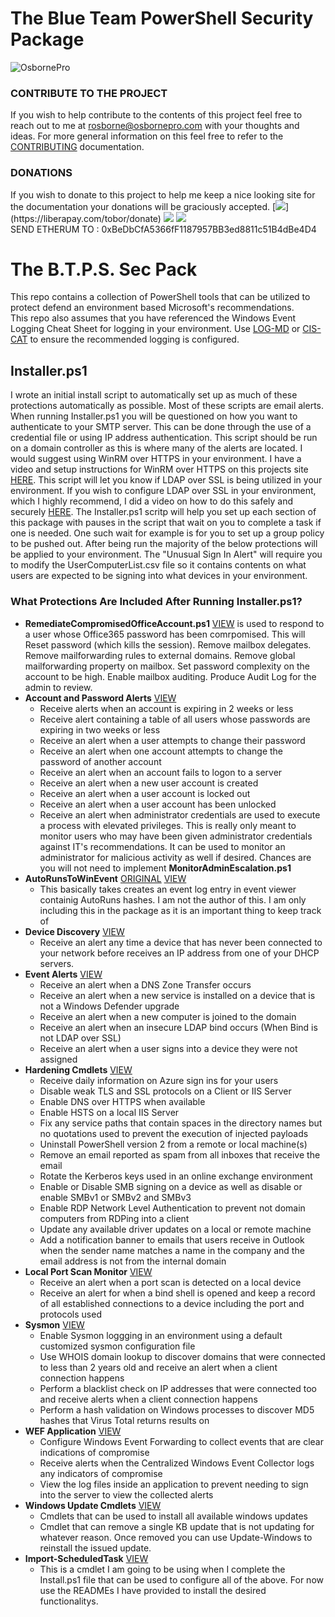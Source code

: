 # The Blue Team PowerShell Security Package

![OsbornePro](https://raw.githubusercontent.com/tobor88/OsbornePro-The-Blue-Team-PowerShell-Security-Package/master/WEF%20Application/WEF/WEF/wwwroot/images/Logo.png)

### CONTRIBUTE TO THE PROJECT
If you wish to help contribute to the contents of this project feel free to reach out to me at rosborne@osbornepro.com with your thoughts and ideas. For more general information on this feel free to refer to the [CONTRIBUTING](https://github.com/tobor88/BTPS-SecPack/blob/master/CONTRIBUTING.md) documentation.

### DONATIONS
If you wish to donate to this project to help me keep a nice looking site for the documentation your donations will be graciously accepted.
[![](https://img.shields.io/badge/LiberaPay-BTPSSecPack-yellow")](https://liberapay.com/tobor/donate)
[![](https://img.shields.io/badge/PayPal-BTPSSecPack-blue)](https://www.paypal.com/cgi-bin/webscr?cmd=_donations&business=AGKU5LWZA67XC&currency_code=USD&source=url)
[![](https://img.shields.io/badge/Etherum-BTPSSecPack-purple)](https://www.coinbase.com) <br>
SEND ETHERUM TO : 0xBeDbCfA5366fF1187957BB3ed8811c51B4dBe4D4 <br>

# The B.T.P.S. Sec Pack
This repo contains a collection of PowerShell tools that can be utilized to protect defend an environment based Microsoft's recommendations.
<br>
This repo also assumes that you have referenced the Windows Event Logging Cheat Sheet for logging in your environment. Use [LOG-MD](https://www.imfsecurity.com/free) or [CIS-CAT](https://learn.cisecurity.org/benchmarks#:~:text=CIS%20Benchmarks%20are%20the%20only%20consensus-based%2C%20best-practice%20security,and%20accepted%20by%20government%2C%20business%2C%20industry%2C%20and%20academia) to ensure the recommended logging is configured.

## Installer.ps1
I wrote an initial install script to automatically set up as much of these protections automatically as possible. Most of these scripts are email alerts. When running Installer.ps1 you will be questioned on how you want to authenticate to your SMTP server. This can be done through the use of a credential file or using IP address authentication. This script should be run on a domain controller as this is where many of the alerts are located. I would suggest using WinRM over HTTPS in your environment. I have a video and setup instructions for WinRM over HTTPS on this projects site [HERE](https://btps-secpack.com/winrm-over-https). This script will let you know if LDAP over SSL is being utilized in your environment. If you wish to configure LDAP over SSL in your environment, which I highly recommend, I did a video on how to do this safely and securely [HERE](https://youtu.be/8rlk2xDkgLw). The Installer.ps1 scritp will help you set up each section of this package with pauses in the script that wait on you to complete a task if one is needed. One such wait for example is for you to set up a group policy to be pushed out. After being run the majority of the below protections will be applied to your environment. The "Unusual Sign In Alert" will require you to modify the UserComputerList.csv file so it contains contents on what users are expected to be signing into what devices in your environment.

### What Protections Are Included After Running Installer.ps1?
- __RemediateCompromisedOfficeAccount.ps1__ [VIEW](https://github.com/tobor88/BTPS-SecPack/blob/master/RemediateCompromisedOfficeAccount.ps1) is used to respond to a user whose Office365 password has been comrpomised. This will Reset password (which kills the session). Remove mailbox delegates. Remove mailforwarding rules to external domains. Remove global mailforwarding property on mailbox. Set password complexity on the account to be high. Enable mailbox auditing. Produce Audit Log for the admin to review.
- __Account and Password Alerts__ [VIEW](https://github.com/tobor88/BTPS-SecPack/tree/master/Account%20and%20Password%20Alerts)
    - Receive alerts when an account is expiring in 2 weeks or less
    - Receive alert containing a table of all users whose passwords are expiring in two weeks or less
    - Receive an alert when a user attempts to change their password
    - Receive an alert when one account attempts to change the password of another account
    - Receive an alert when an account fails to logon to a server
    - Receive an alert when a new user account is created
    - Receive an alert when a user account is locked out
    - Receive an alert when a user account has been unlocked
    - Receive an alert when administrator credentials are used to execute a process with elevated privileges. This is really only meant to monitor users who may have been given administrator credentials against IT's recommendations. It can be used to monitor an administrator for malicious activity as well if desired. Chances are you will not need to implement __MonitorAdminEscalation.ps1__
- __AutoRunsToWinEvent__ [ORIGINAL](https://github.com/palantir/windows-event-forwarding/tree/master/AutorunsToWinEventLog) [VIEW](https://github.com/tobor88/BTPS-SecPack/tree/master/AutoRunsToWinEvent)
    - This basically takes creates an event log entry in event viewer containig AutoRuns hashes. I am not the author of this. I am only including this in the package as it is an important thing to keep track of
- __Device Discovery__ [VIEW](https://github.com/tobor88/BTPS-SecPack/tree/master/Device%20Discovery)
    - Receive an alert any time a device that has never been connected to your network before receives an IP address from one of your DHCP servers.
- __Event Alerts__ [VIEW](https://github.com/tobor88/BTPS-SecPack/tree/master/Event%20Alerts)
    - Receive an alert when a DNS Zone Transfer occurs
    - Receive an alert when a new service is installed on a device that is not a Windows Defender upgrade
    - Receive an alert when a new computer is joined to the domain
    - Receive an alert when an insecure LDAP bind occurs (When Bind is not LDAP over SSL)
    - Receive an alert when a user signs into a device they were not assigned
- __Hardening Cmdlets__ [VIEW](https://github.com/tobor88/BTPS-SecPack/tree/master/Hardening%20Cmdlets)
    - Receive daily information on Azure sign ins for your users
    - Disable weak TLS and SSL protocols on a Client or IIS Server
    - Enable DNS over HTTPS when available
    - Enable HSTS on a local IIS Server
    - Fix any service paths that contain spaces in the directory names but no quotations used to prevent the execution of injected payloads
    - Uninstall PowerShell version 2 from a remote or local machine(s)
    - Remove an email reported as spam from all inboxes that receive the email
    - Rotate the Kerberos keys used in an online exchange environment
    - Enable or Disable SMB signing on a device as well as disable or enable SMBv1 or SMBv2 and SMBv3
    - Enable RDP Network Level Authentication to prevent not domain computers from RDPing into a client
    - Update any available driver updates on a local or remote machine
    - Add a notification banner to emails that users receive in Outlook when the sender name matches a name in the company and the email address is not from the internal domain
- __Local Port Scan Monitor__ [VIEW](https://github.com/tobor88/BTPS-SecPack/tree/master/Local%20Port%20Scan%20Monitor)
    - Receive an alert when a port scan is detected on a local device
    - Receive an alert for when a bind shell is opened and keep a record of all established connections to a device including the port and protocols used
- __Sysmon__ [VIEW](https://github.com/tobor88/BTPS-SecPack/tree/master/Sysmon)
    - Enable Sysmon loggging in an environment using a default customized sysmon configuration file
    - Use WHOIS domain lookup to discover domains that were connected to less than 2 years old and receive an alert when a client connection happens
    - Perform a blacklist check on IP addresses that were connected too and receive alerts when a client connection happens
    - Perform a hash validation on Windows processes to discover MD5 hashes that Virus Total returns results on
- __WEF Application__ [VIEW](https://github.com/tobor88/BTPS-SecPack/tree/master/WEF%20Application)
    - Configure Windows Event Forwarding to collect events that are clear indications of compromise
    - Receive alerts when the Centralized Windows Event Collector logs any indicators of compromise
    - View the log files inside an application to prevent needing to sign into the server to view the collected alerts
- __Windows Update Cmdlets__ [VIEW](https://github.com/tobor88/BTPS-SecPack/tree/master/Windows%20Update%20Cmdlets)
    - Cmdlets that can be used to install all available windows updates
    - Cmdlet that can remove a single KB update that is not updating for whatever reason. Once removed you can use Update-Windows to reinstall the issued update.
- __Import-ScheduledTask__ [VIEW](https://github.com/tobor88/BTPS-SecPack/blob/master/Import-ScheduledTask.ps1)
    - This is a cmdlet I am going to be using when I complete the Install.ps1 file that can be used to configure all of the above. For now use the READMEs I have provided to install the desired functionalitys.
